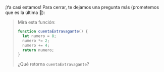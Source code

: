 ¡Ya casi estamos! Para cerrar, te dejamos una pregunta más (prometemos que es la última :pray:):

> Mirá esta función:
> 
> 
> ``` javascript
> function cuentaExtravagante() {
>   let numero = 8;
>   numero *= 2;
>   numero += 4;
>   return numero;
> }
> ```
>
> ¿Qué retorna `cuentaExtravagante`?
